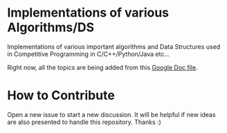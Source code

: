 Implementations of various Algorithms/DS
====================

Implementations of various important algorithms and Data Structures used in Competitive Programming in C/C++/Python/Java etc...

Right now, all the topics are being added from this [Google Doc file](https://docs.google.com/document/d/1_dc3Ifg7Gg1LxhiqMMmE9UbTsXpdRiYh4pKILYG2eA4/edit).

How to Contribute
====================

Open a new issue to start a new discussion. It will be helpful if new ideas are also presented to handle this repository. Thanks :)
